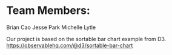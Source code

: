 # Team Members:
Brian Cao
Jesse Park
Michelle Lytle 

Our project is based on the sortable bar chart example from D3. 
https://observablehq.com/@d3/sortable-bar-chart
